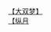 [【大双梦】](http://tieba.baidu.com/p/2137347256?see_lz=1&pn=)   
[【纵月](http://tieba.baidu.com/p/2137563053?see_lz=1&pn=)   

